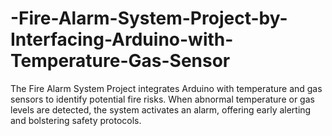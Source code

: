 # -Fire-Alarm-System-Project-by-Interfacing-Arduino-with-Temperature-Gas-Sensor
The Fire Alarm System Project integrates Arduino with temperature and gas sensors to identify potential fire risks. When abnormal temperature or gas levels are detected, the system activates an alarm, offering early alerting and bolstering safety protocols.
